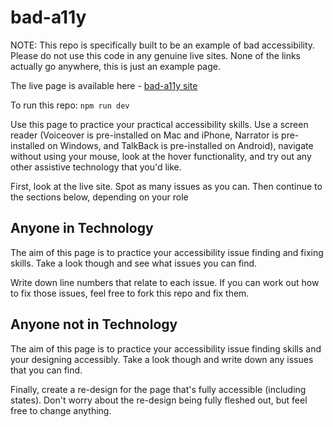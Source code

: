 # bad-a11y

NOTE: This repo is specifically built to be an example of bad accessibility. Please do not use this code in any genuine live sites. None of the links actually go anywhere, this is just an example page.

The live page is available here - [bad-a11y site](https://abibubble.github.io/bad-a11y/)

To run this repo: `npm run dev`

Use this page to practice your practical accessibility skills. Use a screen reader (Voiceover is pre-installed on Mac and iPhone, Narrator is pre-installed on Windows, and TalkBack is pre-installed on Android), navigate without using your mouse, look at the hover functionality, and try out any other assistive technology that you'd like.

First, look at the live site. Spot as many issues as you can. Then continue to the sections below, depending on your role

## Anyone in Technology

The aim of this page is to practice your accessibility issue finding and fixing skills. Take a look though and see what issues you can find.

Write down line numbers that relate to each issue. If you can work out how to fix those issues, feel free to fork this repo and fix them.

## Anyone not in Technology

The aim of this page is to practice your accessibility issue finding skills and your designing accessibly. Take a look though and write down any issues that you can find.

Finally, create a re-design for the page that's fully accessible (including states). Don't worry about the re-design being fully fleshed out, but feel free to change anything.
